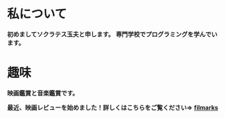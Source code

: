 # 私について

**初めましてソクラテス玉夫と申します。**
**専門学校でプログラミングを学んでいます。**

# 趣味
**映画鑑賞と音楽鑑賞です。**

**最近、映画レビューを始めました！詳しくはこちらをご覧ください⇒**
**[filmarks](https://filmarks.com/users/Ryuji_missydesu)**






